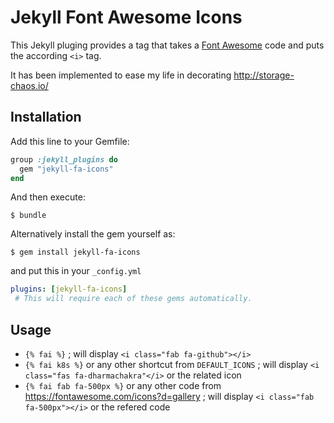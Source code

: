 # Jekyll Font Awesome Icons

This Jekyll pluging provides a tag that takes a [Font Awesome](https://fontawesome.com/)<i class="fab fa-font-awesome"></i> code and puts the according `<i>` tag.

It has been implemented to ease my life in decorating http://storage-chaos.io/

## Installation

Add this line to your Gemfile:

```ruby
group :jekyll_plugins do
  gem "jekyll-fa-icons"
end
```

And then execute:

    $ bundle

Alternatively install the gem yourself as:

    $ gem install jekyll-fa-icons

and put this in your ``_config.yml`` 

```yaml
plugins: [jekyll-fa-icons]
 # This will require each of these gems automatically.
```

## Usage

* `{% fai %}` ; will display `<i class="fab fa-github"></i>`
* `{% fai k8s %}` or any other shortcut from `DEFAULT_ICONS` ; will display `<i class="fas fa-dharmachakra"</i>` or the related icon
* `{% fai fab fa-500px %}` or any other code from https://fontawesome.com/icons?d=gallery ; will display `<i class="fab fa-500px"></i>` or the refered code